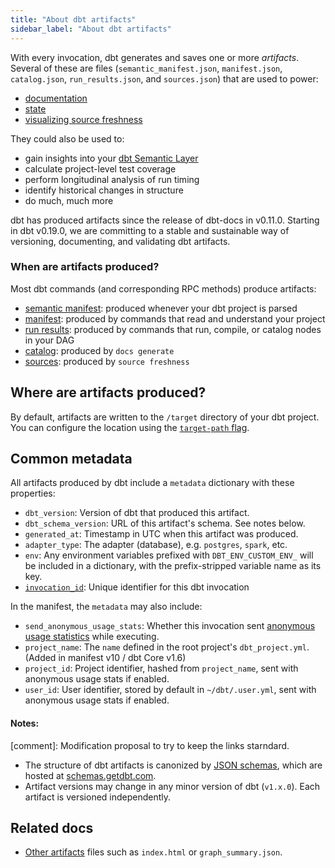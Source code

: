 ```yaml
---
title: "About dbt artifacts"
sidebar_label: "About dbt artifacts"
---
```


With every invocation, dbt generates and saves one or more *artifacts*. Several of these are <Term id="json" /> files (`semantic_manifest.json`, `manifest.json`, `catalog.json`, `run_results.json`, and `sources.json`) that are used to power:

- [documentation](/docs/collaborate/documentation)
- [state](/reference/node-selection/syntax#about-node-selection)
- [visualizing source freshness](/docs/build/sources#snapshotting-source-data-freshness)

They could also be used to:

- gain insights into your [dbt Semantic Layer](/docs/use-dbt-semantic-layer/dbt-sl)
- calculate project-level test coverage
- perform longitudinal analysis of run timing
- identify historical changes in <Term id="table" /> structure
- do much, much more

dbt has produced artifacts since the release of dbt-docs in v0.11.0. Starting in dbt v0.19.0, we are committing to a stable and sustainable way of versioning, documenting, and validating dbt artifacts.

### When are artifacts produced? <Lifecycle status="team,enterprise"/>

Most dbt commands (and corresponding RPC methods) produce artifacts:
- [semantic manifest](/docs/dbt-cloud-apis/sl-manifest): produced whenever your dbt project is parsed
- [manifest](/reference/artifacts/manifest-json): produced by commands that read and understand your project
- [run results](/reference/artifacts/run-results-json): produced by commands that run, compile, or catalog nodes in your DAG
- [catalog](catalog-json): produced by `docs generate`
- [sources](/reference/artifacts/sources-json): produced by `source freshness`

## Where are artifacts produced?

By default, artifacts are written to the `/target` directory of your dbt project. You can configure the location using the [`target-path` flag](/reference/global-configs/json-artifacts).

## Common metadata

All artifacts produced by dbt include a `metadata` dictionary with these properties:

- `dbt_version`: Version of dbt that produced this artifact.
- `dbt_schema_version`: URL of this artifact's schema. See notes below.
- `generated_at`: Timestamp in UTC when this artifact was produced.
- `adapter_type`: The adapter (database), e.g. `postgres`, `spark`, etc.
- `env`: Any environment variables prefixed with `DBT_ENV_CUSTOM_ENV_` will be included in a dictionary, with the prefix-stripped variable name as its key.
- [`invocation_id`](/reference/dbt-jinja-functions/invocation_id): Unique identifier for this dbt invocation

In the manifest, the `metadata` may also include:
- `send_anonymous_usage_stats`: Whether this invocation sent [anonymous usage statistics](/reference/global-configs/usage-stats) while executing.
- `project_name`: The `name` defined in the root project's `dbt_project.yml`. (Added in manifest v10 / dbt Core v1.6)
- `project_id`: Project identifier, hashed from `project_name`, sent with anonymous usage stats if enabled.
- `user_id`: User identifier, stored by default in `~/dbt/.user.yml`, sent with anonymous usage stats if enabled.

#### Notes:

[comment]: Modification proposal to try to keep the links starndard.
- The structure of dbt artifacts is canonized by [JSON schemas](https://json-schema.org/), which are hosted at [schemas.getdbt.com](https://schemas.getdbt.com/).
- Artifact versions may change in any minor version of dbt (`v1.x.0`). Each artifact is versioned independently.

## Related docs
- [Other artifacts](/reference/artifacts/other-artifacts) files such as `index.html` or `graph_summary.json`.
